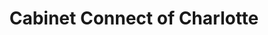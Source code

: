 ---
title: "Cabinet Connect of Charlotte"
url: /indian-trail/cabinet-connect-of-charlotte/
shop: furniture
---